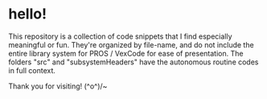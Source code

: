 # hello!

This repository is a collection of code snippets that I find especially meaningful or fun. They're organized by file-name, and do not include the entire library system for PROS / VexCode for ease of presentation. The folders "src" and "subsystemHeaders" have the autonomous routine codes in full context. 

Thank you for visiting! \(^o^)/~
